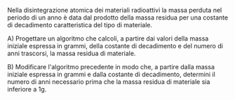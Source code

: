 Nella disintegrazione atomica dei materiali radioattivi la massa perduta nel periodo di un anno è data dal prodotto della massa residua per una costante di decadimento caratteristica del tipo di materiale.

A) Progettare un algoritmo che calcoli, a partire dai valori della massa iniziale espressa in grammi, della costante di decadimento e del numero di anni trascorsi, la massa residua di materiale.

B) Modificare l'algoritmo precedente in modo che, a partire dalla massa iniziale espressa in grammi e dalla costante di decadimento, determini il numero di anni necessario prima che la massa residua di materiale sia inferiore a 1g.